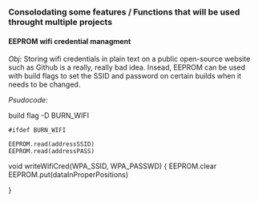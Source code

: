 ### Consolodating some features / Functions that will be used throught multiple projects


#### EEPROM wifi credential managment

*Obj:*
    Storing wifi credentials in plain text on a public open-source website such as Github is a really, really bad idea. Insead, EEPROM can be used with build flags to set the SSID and password on certain builds when it needs to be changed.

*Psudocode:*

build flag -D BURN_WIFI 

    #ifdef BURN_WIFI

    EEPROM.read(addressSSID)
    EEPROM.read(addressPASS)

void writeWifiCred(WPA_SSID, WPA_PASSWD) {
    EEPROM.clear
    EEPROM.put(dataInProperPositions)


}